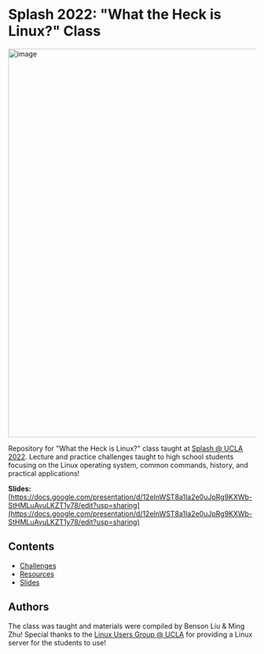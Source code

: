 # Splash 2022: "What the Heck is Linux?" Class

<img width="792" alt="image" src="https://user-images.githubusercontent.com/67720812/164886227-db9fb1de-eb83-4cec-a16f-b83b8c1bfb94.png">

Repository for "What the Heck is Linux?" class taught at [Splash @ UCLA 2022](https://splashatucla.learningu.org/). Lecture and practice challenges taught to high school students focusing on the Linux operating system, common commands, history, and practical applications!

**Slides:** [https://docs.google.com/presentation/d/12eInWST8a1Ia2e0uJpRg9KXWb-StHMLuAvuLKZT1y78/edit?usp=sharing](https://docs.google.com/presentation/d/12eInWST8a1Ia2e0uJpRg9KXWb-StHMLuAvuLKZT1y78/edit?usp=sharing)

## Contents
 - [Challenges](./challenges)
 - [Resources](./resources)
 - [Slides](https://docs.google.com/presentation/d/12eInWST8a1Ia2e0uJpRg9KXWb-StHMLuAvuLKZT1y78/edit?usp=sharing)

## Authors
The class was taught and materials were compiled by Benson Liu & Ming Zhu! Special thanks to the [Linux Users Group @ UCLA](https://linux.ucla.edu/) for providing a Linux server for the students to use!

